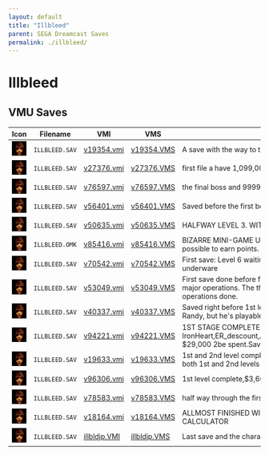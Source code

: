 ```yaml
---
layout: default
title: "Illbleed"
parent: SEGA Dreamcast Saves
permalink: ./illbleed/
---
```

# Illbleed

## VMU Saves

| Icon | Filename | VMI | VMS | Description |
|------|----------|-----|-----|-------------|
| ![Illbleed](../icons/ILLBLEED.SAV.GIF) | `ILLBLEED.SAV` | [v19354.vmi](v19354.vmi) | [v19354.VMS](v19354.VMS) | A save with the way to the last boss opened. Eriko is without her clothes!  |
| ![Illbleed](../icons/ILLBLEED.SAV.GIF) | `ILLBLEED.SAV` | [v27376.vmi](v27376.vmi) | [v27376.VMS](v27376.VMS) | first file a have 1,099,000 on the last stage  with every body saved including jorg  |
| ![Illbleed](../icons/ILLBLEED.SAV.GIF) | `ILLBLEED.SAV` | [v76597.vmi](v76597.vmi) | [v76597.VMS](v76597.VMS) | the final boss and 99999999 money  |
| ![Illbleed](../icons/ILLBLEED.SAV.GIF) | `ILLBLEED.SAV` | [v56401.vmi](v56401.vmi) | [v56401.VMS](v56401.VMS) | Saved before the first boss. With stuff like calculator,discount ticket,etc.  |
| ![Illbleed](../icons/ILLBLEED.SAV.GIF) | `ILLBLEED.SAV` | [v50635.vmi](v50635.vmi) | [v50635.VMS](v50635.VMS) | HALFWAY LEVEL 3. WITH LOTS OF MONEY!  |
| ![Illbleed](../icons/ILLBLEED.OMK.GIF) | `ILLBLEED.OMK` | [v85416.vmi](v85416.vmi) | [v85416.VMS](v85416.VMS) | BIZARRE MINI-GAME UNLOCKED. Jump around on the shroom blocks; trying to stay as high up as possible to earn points.   |
| ![Illbleed](../icons/ILLBLEED.SAV.GIF) | `ILLBLEED.SAV` | [v70542.vmi](v70542.vmi) | [v70542.VMS](v70542.VMS) | First save: Level 6 waiting roomSecond save: Level 6 half way throughThird save: Same thingThis is the underware  |
| ![Illbleed](../icons/ILLBLEED.SAV.GIF) | `ILLBLEED.SAV` | [v53049.vmi](v53049.vmi) | [v53049.VMS](v53049.VMS) | First save done before final boss. the second save is done after beating the game two times with some major operations. The third save is done before starting second misson with Kevin rescued and no operations done.  |
| ![Illbleed](../icons/ILLBLEED.SAV.GIF) | `ILLBLEED.SAV` | [v40337.vmi](v40337.vmi) | [v40337.VMS](v40337.VMS) | Saved right before 1st level boss, inf. of all items (cash, health items, artifacts). All players usable except Randy, but he's playable once you save him in this stage.  |
| ![Illbleed](../icons/ILLBLEED.SAV.GIF) | `ILLBLEED.SAV` | [v94221.vmi](v94221.vmi) | [v94221.VMS](v94221.VMS) | 1ST STAGE COMPLETED-with IronHeart,ER_descount,Artifcail_Brain&Plasma,IteamSensor,BIOBODY,CoutionBomb,SpeedLadder,exc.Plus $29,000 2be spent.Saved one guy.Could of  done better on time tho.         |
| ![Illbleed](../icons/ILLBLEED.SAV.GIF) | `ILLBLEED.SAV` | [v19633.vmi](v19633.vmi) | [v19633.VMS](v19633.VMS) | 1st and 2nd level complete. I have $75,000 and Michel Waters. Also another game is on here. There is both 1st and 2nd levels completed with same chracters above. Some operations done, 2,340   |
| ![Illbleed](../icons/ILLBLEED.SAV.GIF) | `ILLBLEED.SAV` | [v96306.vmi](v96306.vmi) | [v96306.VMS](v96306.VMS) | 1st level complete,$3,600 and alot of items in storage also 1 operation to upgrade bleeding!   |
| ![Illbleed](../icons/ILLBLEED.SAV.GIF) | `ILLBLEED.SAV` | [v78583.vmi](v78583.vmi) | [v78583.VMS](v78583.VMS) | half way through the first stage have a breath and injection.  |
| ![Illbleed](../icons/ILLBLEED.SAV.GIF) | `ILLBLEED.SAV` | [v18164.vmi](v18164.vmi) | [v18164.VMS](v18164.VMS) | ALLMOST FINISHED WITH FIRST STAGEWITH LOTS OF NEAT STUFF LIKE THEHORROR MONITOR AND CALCULATOR  |
| ![Illbleed](../icons/ILLBLEED.SAV.GIF) | `ILLBLEED.SAV` | [illbldjp.VMI](illbldjp.VMI) | [illbldjp.VMS](illbldjp.VMS) | Last save and the character is nude! |

